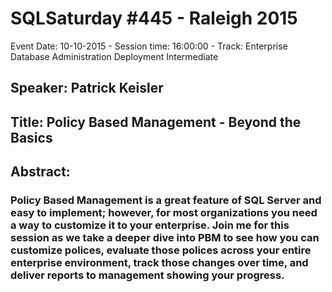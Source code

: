 # SQLSaturday #445 - Raleigh 2015
Event Date: 10-10-2015 - Session time: 16:00:00 - Track: Enterprise Database Administration  Deployment Intermediate
## Speaker: Patrick Keisler
## Title: Policy Based Management - Beyond the Basics
## Abstract:
### Policy Based Management is a great feature of SQL Server and easy to implement; however, for most organizations you need a way to customize it to your enterprise. Join me for this session as we take a deeper dive into PBM to see how you can customize polices, evaluate those polices across your entire enterprise environment, track those changes over time, and deliver reports to management showing your progress.
